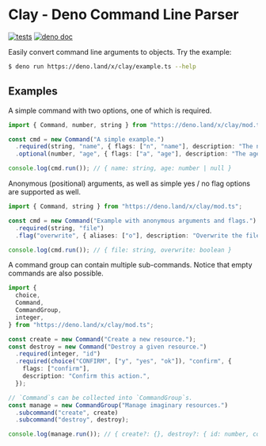 # Clay - Deno Command Line Parser

[![tests](https://github.com/dyedgreen/clay/actions/workflows/tests.yml/badge.svg?branch=main)](https://github.com/dyedgreen/clay/actions/workflows/tests.yml)
[![deno doc](https://doc.deno.land/badge.svg)](https://doc.deno.land/https://deno.land/x/clay/mod.ts)

Easily convert command line arguments to objects. Try the example:

```bash
$ deno run https://deno.land/x/clay/example.ts --help
```

## Examples

A simple command with two options, one of which is required.

```ts
import { Command, number, string } from "https://deno.land/x/clay/mod.ts";

const cmd = new Command("A simple example.")
  .required(string, "name", { flags: ["n", "name"], description: "The name." })
  .optional(number, "age", { flags: ["a", "age"], description: "The age." });

console.log(cmd.run()); // { name: string, age: number | null }
```

Anonymous (positional) arguments, as well as simple yes / no flag options are
supported as well.

```ts
import { Command, string } from "https://deno.land/x/clay/mod.ts";

const cmd = new Command("Example with anonymous arguments and flags.")
  .required(string, "file")
  .flag("overwrite", { aliases: ["o"], description: "Overwrite the file." });

console.log(cmd.run()); // { file: string, overwrite: boolean }
```

A command group can contain multiple sub-commands. Notice that empty commands
are also possible.

```ts
import {
  choice,
  Command,
  CommandGroup,
  integer,
} from "https://deno.land/x/clay/mod.ts";

const create = new Command("Create a new resource.");
const destroy = new Command("Destroy a given resource.")
  .required(integer, "id")
  .required(choice("CONFIRM", ["y", "yes", "ok"]), "confirm", {
    flags: ["confirm"],
    description: "Confirm this action.",
  });

// `Command`s can be collected into `CommandGroup`s.
const manage = new CommandGroup("Manage imaginary resources.")
  .subcommand("create", create)
  .subcommand("destroy", destroy);

console.log(manage.run()); // { create?: {}, destroy?: { id: number, confirm: "y"|"yes"|"ok" } }
```
